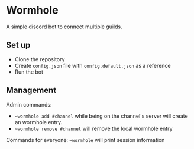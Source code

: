 # Wormhole
A simple discord bot to connect multiple guilds.

## Set up
- Clone the repository
- Create `config.json` file with `config.default.json` as a reference
- Run the bot

## Management
Admin commands:
- `~wormhole add #channel` while being on the channel's server will create an wormhole entry.
- `~wormhole remove #channel` will remove the local wormhole entry

Commands for everyone:
`~wormhole` will print session information

